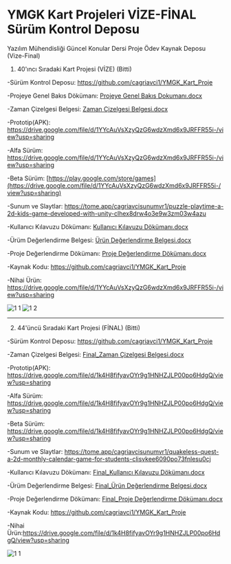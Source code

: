 # YMGK Kart Projeleri VİZE-FİNAL Sürüm Kontrol Deposu
Yazılım Mühendisliği Güncel Konular Dersi Proje Ödev Kaynak Deposu (Vize-Final)
1) 40'ıncı Sıradaki Kart Projesi (VİZE) (Bitti)

-Sürüm Kontrol Deposu: https://github.com/cagriavci1/YMGK_Kart_Proje

-Projeye Genel Bakıs Dökümanı: [Projeye Genel Bakıs Dokumanı.docx](https://github.com/cagriavci1/YMGK_Kart_Proje/files/11421826/Projeye.Genel.Bakis.Dokumani.docx)

-Zaman Çizelgesi Belgesi: [Zaman Çizelgesi Belgesi.docx](https://github.com/cagriavci1/YMGK_Kart_Proje/files/11421825/Zaman.Cizelgesi.Belgesi.docx)

-Prototip(APK): https://drive.google.com/file/d/1YYcAuVsXzyQzG6wdzXmd6x9JRFFR55i-/view?usp=sharing

-Alfa Sürüm: https://drive.google.com/file/d/1YYcAuVsXzyQzG6wdzXmd6x9JRFFR55i-/view?usp=sharing

-Beta Sürüm: [https://play.google.com/store/games](https://drive.google.com/file/d/1YYcAuVsXzyQzG6wdzXmd6x9JRFFR55i-/view?usp=sharing)

-Sunum ve Slaytlar: https://tome.app/cagriavcisunumvr1/puzzle-playtime-a-2d-kids-game-developed-with-unity-clhex8drw4o3e9w3zm03w4azu

-Kullanıcı Kılavuzu Dökümanı: [Kullanıcı Kılavuzu Dökümanı.docx](https://github.com/cagriavci1/YMGK_Kart_Proje/files/11421823/Kullanici.Kilavuzu.Dokumani.docx)


-Ürüm Değerlendirme Belgesi: [Ürün Değerlendirme Belgesi.docx](https://github.com/cagriavci1/YMGK_Kart_Proje/files/11421821/Urun.Degerlendirme.Belgesi.docx)


-Proje Değerlendirme Dökümanı: [Proje Değerlendirme Dökümanı.docx](https://github.com/cagriavci1/YMGK_Kart_Proje/files/11421844/Proje.Degerlendirme.Dokumani.docx)


-Kaynak Kodu: https://github.com/cagriavci1/YMGK_Kart_Proje

-Nihai Ürün: https://drive.google.com/file/d/1YYcAuVsXzyQzG6wdzXmd6x9JRFFR55i-/view?usp=sharing

![1 1](https://user-images.githubusercontent.com/93042786/236837494-5389765b-41b5-4b3a-9269-65757dcdad8c.jpg)
![1 2](https://user-images.githubusercontent.com/93042786/236837504-73a48b34-dfc8-4471-9e60-c6cbd714c4c1.jpg)

-----------------------------------------------------------------------------------------------------------------------------------------------------------

2) 44'üncü Sıradaki Kart Projesi (FİNAL) (Bitti)

-Sürüm Kontrol Deposu: https://github.com/cagriavci1/YMGK_Kart_Proje


-Zaman Çizelgesi Belgesi: [Final_Zaman Çizelgesi Belgesi.docx](https://github.com/cagriavci1/YMGK_Kart_Proje/files/11723476/Final_Zaman.Cizelgesi.Belgesi.docx)


-Prototip(APK): https://drive.google.com/file/d/1k4H8fifyavOYr9g1HNHZJLP00po6HdgQ/view?usp=sharing

-Alfa Sürüm: https://drive.google.com/file/d/1k4H8fifyavOYr9g1HNHZJLP00po6HdgQ/view?usp=sharing

-Beta Sürüm: https://drive.google.com/file/d/1k4H8fifyavOYr9g1HNHZJLP00po6HdgQ/view?usp=sharing

-Sunum ve Slaytlar: https://tome.app/cagriavcisunumvr1/quakeless-quest-a-2d-monthly-calendar-game-for-students-clisvkee6090po73fnlesu0cj

-Kullanıcı Kılavuzu Dökümanı: [Final_Kullanıcı Kılavuzu Dökümanı.docx](https://github.com/cagriavci1/YMGK_Kart_Proje/files/11723481/Final_Kullanici.Kilavuzu.Dokumani.docx)



-Ürüm Değerlendirme Belgesi: [Final_Ürün Değerlendirme Belgesi.docx](https://github.com/cagriavci1/YMGK_Kart_Proje/files/11723482/Final_Urun.Degerlendirme.Belgesi.docx)



-Proje Değerlendirme Dökümanı: [Final_Proje Değerlendirme Dökümanı.docx](https://github.com/cagriavci1/YMGK_Kart_Proje/files/11723483/Final_Proje.Degerlendirme.Dokumani.docx)



-Kaynak Kodu: https://github.com/cagriavci1/YMGK_Kart_Proje

-Nihai Ürün:https://drive.google.com/file/d/1k4H8fifyavOYr9g1HNHZJLP00po6HdgQ/view?usp=sharing

![1 1](https://github.com/cagriavci1/YMGK_Kart_Proje/assets/93042786/ca02b321-9ac2-4345-8a05-e1e48e4d42cc)



